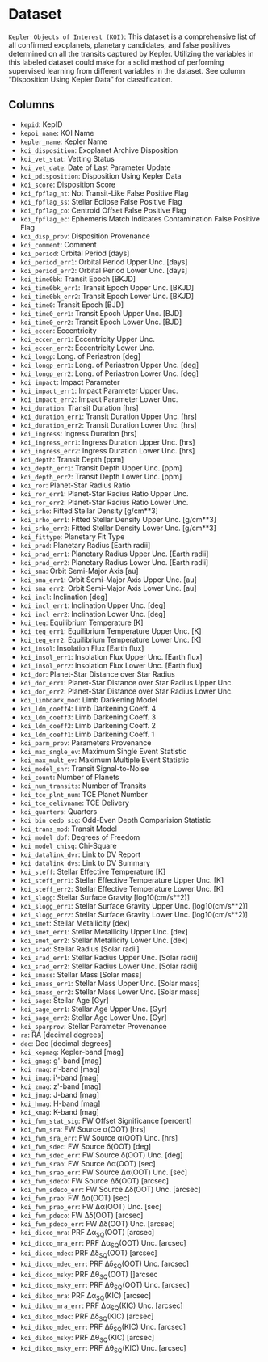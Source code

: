 # Dataset

`Kepler Objects of Interest (KOI)`: This dataset is a comprehensive list of all confirmed exoplanets, planetary candidates, and false positives determined on all the transits captured by Kepler. Utilizing the variables in this labeled dataset could make for a solid method of performing supervised learning from different variables in the dataset. See column “Disposition Using Kepler Data” for classification.

## Columns

- `kepid`:          KepID
- `kepoi_name`:     KOI Name
- `kepler_name`:    Kepler Name
- `koi_disposition`: Exoplanet Archive Disposition
- `koi_vet_stat`:   Vetting Status
- `koi_vet_date`:   Date of Last Parameter Update
- `koi_pdisposition`: Disposition Using Kepler Data
- `koi_score`:      Disposition Score
- `koi_fpflag_nt`:  Not Transit-Like False Positive Flag
- `koi_fpflag_ss`:  Stellar Eclipse False Positive Flag
- `koi_fpflag_co`:  Centroid Offset False Positive Flag
- `koi_fpflag_ec`:  Ephemeris Match Indicates Contamination False Positive Flag
- `koi_disp_prov`:  Disposition Provenance
- `koi_comment`:    Comment
- `koi_period`:     Orbital Period [days]
- `koi_period_err1`: Orbital Period Upper Unc. [days]
- `koi_period_err2`: Orbital Period Lower Unc. [days]
- `koi_time0bk`:    Transit Epoch [BKJD]
- `koi_time0bk_err1`: Transit Epoch Upper Unc. [BKJD]
- `koi_time0bk_err2`: Transit Epoch Lower Unc. [BKJD]
- `koi_time0`:      Transit Epoch [BJD]
- `koi_time0_err1`: Transit Epoch Upper Unc. [BJD]
- `koi_time0_err2`: Transit Epoch Lower Unc. [BJD]
- `koi_eccen`:      Eccentricity
- `koi_eccen_err1`: Eccentricity Upper Unc.
- `koi_eccen_err2`: Eccentricity Lower Unc.
- `koi_longp`:      Long. of Periastron [deg]
- `koi_longp_err1`: Long. of Periastron Upper Unc. [deg]
- `koi_longp_err2`: Long. of Periastron Lower Unc. [deg]
- `koi_impact`:     Impact Parameter
- `koi_impact_err1`: Impact Parameter Upper Unc.
- `koi_impact_err2`: Impact Parameter Lower Unc.
- `koi_duration`:   Transit Duration [hrs]
- `koi_duration_err1`: Transit Duration Upper Unc. [hrs]
- `koi_duration_err2`: Transit Duration Lower Unc. [hrs]
- `koi_ingress`:    Ingress Duration [hrs]
- `koi_ingress_err1`: Ingress Duration Upper Unc. [hrs]
- `koi_ingress_err2`: Ingress Duration Lower Unc. [hrs]
- `koi_depth`:      Transit Depth [ppm]
- `koi_depth_err1`: Transit Depth Upper Unc. [ppm]
- `koi_depth_err2`: Transit Depth Lower Unc. [ppm]
- `koi_ror`:        Planet-Star Radius Ratio
- `koi_ror_err1`:   Planet-Star Radius Ratio Upper Unc.
- `koi_ror_err2`:   Planet-Star Radius Ratio Lower Unc.
- `koi_srho`:       Fitted Stellar Density [g/cm**3]
- `koi_srho_err1`:  Fitted Stellar Density Upper Unc. [g/cm**3]
- `koi_srho_err2`:  Fitted Stellar Density Lower Unc. [g/cm**3]
- `koi_fittype`:    Planetary Fit Type
- `koi_prad`:       Planetary Radius [Earth radii]
- `koi_prad_err1`:  Planetary Radius Upper Unc. [Earth radii]
- `koi_prad_err2`:  Planetary Radius Lower Unc. [Earth radii]
- `koi_sma`:        Orbit Semi-Major Axis [au]
- `koi_sma_err1`:   Orbit Semi-Major Axis Upper Unc. [au]
- `koi_sma_err2`:   Orbit Semi-Major Axis Lower Unc. [au]
- `koi_incl`:       Inclination [deg]
- `koi_incl_err1`:  Inclination Upper Unc. [deg]
- `koi_incl_err2`:  Inclination Lower Unc. [deg]
- `koi_teq`:        Equilibrium Temperature [K]
- `koi_teq_err1`:   Equilibrium Temperature Upper Unc. [K]
- `koi_teq_err2`:   Equilibrium Temperature Lower Unc. [K]
- `koi_insol`:      Insolation Flux [Earth flux]
- `koi_insol_err1`: Insolation Flux Upper Unc. [Earth flux]
- `koi_insol_err2`: Insolation Flux Lower Unc. [Earth flux]
- `koi_dor`:        Planet-Star Distance over Star Radius
- `koi_dor_err1`:   Planet-Star Distance over Star Radius Upper Unc.
- `koi_dor_err2`:   Planet-Star Distance over Star Radius Lower Unc.
- `koi_limbdark_mod`: Limb Darkening Model
- `koi_ldm_coeff4`: Limb Darkening Coeff. 4
- `koi_ldm_coeff3`: Limb Darkening Coeff. 3
- `koi_ldm_coeff2`: Limb Darkening Coeff. 2
- `koi_ldm_coeff1`: Limb Darkening Coeff. 1
- `koi_parm_prov`:  Parameters Provenance
- `koi_max_sngle_ev`: Maximum Single Event Statistic
- `koi_max_mult_ev`: Maximum Multiple Event Statistic
- `koi_model_snr`:  Transit Signal-to-Noise
- `koi_count`:      Number of Planets
- `koi_num_transits`: Number of Transits
- `koi_tce_plnt_num`: TCE Planet Number
- `koi_tce_delivname`: TCE Delivery
- `koi_quarters`:   Quarters
- `koi_bin_oedp_sig`: Odd-Even Depth Comparision Statistic
- `koi_trans_mod`:  Transit Model
- `koi_model_dof`:  Degrees of Freedom
- `koi_model_chisq`: Chi-Square
- `koi_datalink_dvr`: Link to DV Report
- `koi_datalink_dvs`: Link to DV Summary
- `koi_steff`:      Stellar Effective Temperature [K]
- `koi_steff_err1`: Stellar Effective Temperature Upper Unc. [K]
- `koi_steff_err2`: Stellar Effective Temperature Lower Unc. [K]
- `koi_slogg`:      Stellar Surface Gravity [log10(cm/s**2)]
- `koi_slogg_err1`: Stellar Surface Gravity Upper Unc. [log10(cm/s**2)]
- `koi_slogg_err2`: Stellar Surface Gravity Lower Unc. [log10(cm/s**2)]
- `koi_smet`:       Stellar Metallicity [dex]
- `koi_smet_err1`:  Stellar Metallicity Upper Unc. [dex]
- `koi_smet_err2`:  Stellar Metallicity Lower Unc. [dex]
- `koi_srad`:       Stellar Radius [Solar radii]
- `koi_srad_err1`:  Stellar Radius Upper Unc. [Solar radii]
- `koi_srad_err2`:  Stellar Radius Lower Unc. [Solar radii]
- `koi_smass`:      Stellar Mass [Solar mass]
- `koi_smass_err1`: Stellar Mass Upper Unc. [Solar mass]
- `koi_smass_err2`: Stellar Mass Lower Unc. [Solar mass]
- `koi_sage`:       Stellar Age [Gyr]
- `koi_sage_err1`:  Stellar Age Upper Unc. [Gyr]
- `koi_sage_err2`:  Stellar Age Lower Unc. [Gyr]
- `koi_sparprov`:   Stellar Parameter Provenance
- `ra`:             RA [decimal degrees]
- `dec`:            Dec [decimal degrees]
- `koi_kepmag`:     Kepler-band [mag]
- `koi_gmag`:       g'-band [mag]
- `koi_rmag`:       r'-band [mag]
- `koi_imag`:       i'-band [mag]
- `koi_zmag`:       z'-band [mag]
- `koi_jmag`:       J-band [mag]
- `koi_hmag`:       H-band [mag]
- `koi_kmag`:       K-band [mag]
- `koi_fwm_stat_sig`: FW Offset Significance [percent]
- `koi_fwm_sra`:    FW Source &alpha;(OOT) [hrs]
- `koi_fwm_sra_err`: FW Source &alpha;(OOT) Unc. [hrs]
- `koi_fwm_sdec`:   FW Source &delta;(OOT) [deg]
- `koi_fwm_sdec_err`: FW Source &delta;(OOT) Unc. [deg]
- `koi_fwm_srao`:   FW Source &Delta;&alpha;(OOT) [sec]
- `koi_fwm_srao_err`: FW Source &Delta;&alpha;(OOT) Unc. [sec]
- `koi_fwm_sdeco`:  FW Source &Delta;&delta;(OOT) [arcsec]
- `koi_fwm_sdeco_err`: FW Source &Delta;&delta;(OOT) Unc. [arcsec]
- `koi_fwm_prao`:   FW &Delta;&alpha;(OOT) [sec]
- `koi_fwm_prao_err`: FW &Delta;&alpha;(OOT) Unc. [sec]
- `koi_fwm_pdeco`:  FW &Delta;&delta;(OOT) [arcsec]
- `koi_fwm_pdeco_err`: FW &Delta;&delta;(OOT) Unc. [arcsec]
- `koi_dicco_mra`:  PRF &Delta;&alpha;<sub>SQ</sub>(OOT) [arcsec]
- `koi_dicco_mra_err`: PRF &Delta;&alpha;<sub>SQ</sub>(OOT) Unc. [arcsec]
- `koi_dicco_mdec`: PRF &Delta;&delta;<sub>SQ</sub>(OOT) [arcsec]
- `koi_dicco_mdec_err`: PRF &Delta;&delta;<sub>SQ</sub>(OOT) Unc. [arcsec]
- `koi_dicco_msky`: PRF &Delta;&theta;<sub>SQ</sub>(OOT) []arcsec
- `koi_dicco_msky_err`: PRF &Delta;&theta;<sub>SQ</sub>(OOT) Unc. [arcsec]
- `koi_dikco_mra`:  PRF &Delta;&alpha;<sub>SQ</sub>(KIC) [arcsec]
- `koi_dikco_mra_err`: PRF &Delta;&alpha;<sub>SQ</sub>(KIC) Unc. [arcsec]
- `koi_dikco_mdec`: PRF &Delta;&delta;<sub>SQ</sub>(KIC) [arcsec]
- `koi_dikco_mdec_err`: PRF &Delta;&delta;<sub>SQ</sub>(KIC) Unc. [arcsec]
- `koi_dikco_msky`: PRF &Delta;&theta;<sub>SQ</sub>(KIC) [arcsec]
- `koi_dikco_msky_err`: PRF &Delta;&theta;<sub>SQ</sub>(KIC) Unc. [arcsec]